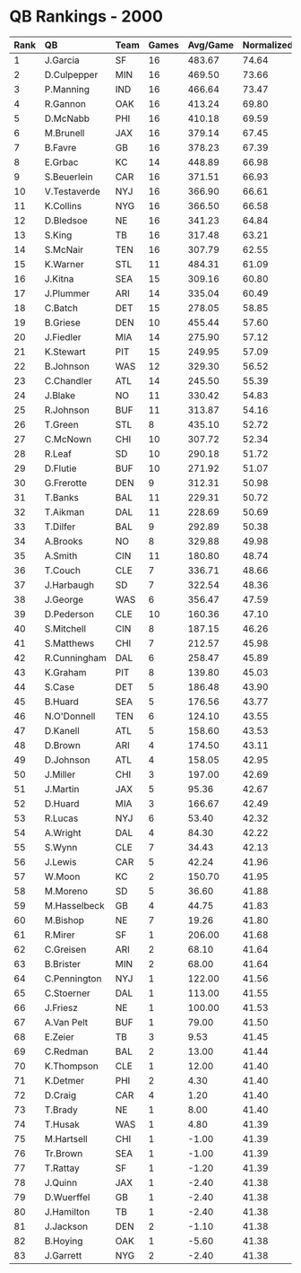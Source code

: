 # QB Rankings - 2000

| Rank | QB           | Team | Games | Avg/Game | Normalized |
| :----| :------------| :----| :-----| :--------| :----------|
| 1    | J.Garcia     | SF   | 16    | 483.67   | 74.64      |
| 2    | D.Culpepper  | MIN  | 16    | 469.50   | 73.66      |
| 3    | P.Manning    | IND  | 16    | 466.64   | 73.47      |
| 4    | R.Gannon     | OAK  | 16    | 413.24   | 69.80      |
| 5    | D.McNabb     | PHI  | 16    | 410.18   | 69.59      |
| 6    | M.Brunell    | JAX  | 16    | 379.14   | 67.45      |
| 7    | B.Favre      | GB   | 16    | 378.23   | 67.39      |
| 8    | E.Grbac      | KC   | 14    | 448.89   | 66.98      |
| 9    | S.Beuerlein  | CAR  | 16    | 371.51   | 66.93      |
| 10   | V.Testaverde | NYJ  | 16    | 366.90   | 66.61      |
| 11   | K.Collins    | NYG  | 16    | 366.50   | 66.58      |
| 12   | D.Bledsoe    | NE   | 16    | 341.23   | 64.84      |
| 13   | S.King       | TB   | 16    | 317.48   | 63.21      |
| 14   | S.McNair     | TEN  | 16    | 307.79   | 62.55      |
| 15   | K.Warner     | STL  | 11    | 484.31   | 61.09      |
| 16   | J.Kitna      | SEA  | 15    | 309.16   | 60.80      |
| 17   | J.Plummer    | ARI  | 14    | 335.04   | 60.49      |
| 18   | C.Batch      | DET  | 15    | 278.05   | 58.85      |
| 19   | B.Griese     | DEN  | 10    | 455.44   | 57.60      |
| 20   | J.Fiedler    | MIA  | 14    | 275.90   | 57.12      |
| 21   | K.Stewart    | PIT  | 15    | 249.95   | 57.09      |
| 22   | B.Johnson    | WAS  | 12    | 329.30   | 56.52      |
| 23   | C.Chandler   | ATL  | 14    | 245.50   | 55.39      |
| 24   | J.Blake      | NO   | 11    | 330.42   | 54.83      |
| 25   | R.Johnson    | BUF  | 11    | 313.87   | 54.16      |
| 26   | T.Green      | STL  | 8     | 435.10   | 52.72      |
| 27   | C.McNown     | CHI  | 10    | 307.72   | 52.34      |
| 28   | R.Leaf       | SD   | 10    | 290.18   | 51.72      |
| 29   | D.Flutie     | BUF  | 10    | 271.92   | 51.07      |
| 30   | G.Frerotte   | DEN  | 9     | 312.31   | 50.98      |
| 31   | T.Banks      | BAL  | 11    | 229.31   | 50.72      |
| 32   | T.Aikman     | DAL  | 11    | 228.69   | 50.69      |
| 33   | T.Dilfer     | BAL  | 9     | 292.89   | 50.38      |
| 34   | A.Brooks     | NO   | 8     | 329.88   | 49.98      |
| 35   | A.Smith      | CIN  | 11    | 180.80   | 48.74      |
| 36   | T.Couch      | CLE  | 7     | 336.71   | 48.66      |
| 37   | J.Harbaugh   | SD   | 7     | 322.54   | 48.36      |
| 38   | J.George     | WAS  | 6     | 356.47   | 47.59      |
| 39   | D.Pederson   | CLE  | 10    | 160.36   | 47.10      |
| 40   | S.Mitchell   | CIN  | 8     | 187.15   | 46.26      |
| 41   | S.Matthews   | CHI  | 7     | 212.57   | 45.98      |
| 42   | R.Cunningham | DAL  | 6     | 258.47   | 45.89      |
| 43   | K.Graham     | PIT  | 8     | 139.80   | 45.03      |
| 44   | S.Case       | DET  | 5     | 186.48   | 43.90      |
| 45   | B.Huard      | SEA  | 5     | 176.56   | 43.77      |
| 46   | N.O'Donnell  | TEN  | 6     | 124.10   | 43.55      |
| 47   | D.Kanell     | ATL  | 5     | 158.60   | 43.53      |
| 48   | D.Brown      | ARI  | 4     | 174.50   | 43.11      |
| 49   | D.Johnson    | ATL  | 4     | 158.05   | 42.95      |
| 50   | J.Miller     | CHI  | 3     | 197.00   | 42.69      |
| 51   | J.Martin     | JAX  | 5     | 95.36    | 42.67      |
| 52   | D.Huard      | MIA  | 3     | 166.67   | 42.49      |
| 53   | R.Lucas      | NYJ  | 6     | 53.40    | 42.32      |
| 54   | A.Wright     | DAL  | 4     | 84.30    | 42.22      |
| 55   | S.Wynn       | CLE  | 7     | 34.43    | 42.13      |
| 56   | J.Lewis      | CAR  | 5     | 42.24    | 41.96      |
| 57   | W.Moon       | KC   | 2     | 150.70   | 41.95      |
| 58   | M.Moreno     | SD   | 5     | 36.60    | 41.88      |
| 59   | M.Hasselbeck | GB   | 4     | 44.75    | 41.83      |
| 60   | M.Bishop     | NE   | 7     | 19.26    | 41.80      |
| 61   | R.Mirer      | SF   | 1     | 206.00   | 41.68      |
| 62   | C.Greisen    | ARI  | 2     | 68.10    | 41.64      |
| 63   | B.Brister    | MIN  | 2     | 68.00    | 41.64      |
| 64   | C.Pennington | NYJ  | 1     | 122.00   | 41.56      |
| 65   | C.Stoerner   | DAL  | 1     | 113.00   | 41.55      |
| 66   | J.Friesz     | NE   | 1     | 100.00   | 41.53      |
| 67   | A.Van Pelt   | BUF  | 1     | 79.00    | 41.50      |
| 68   | E.Zeier      | TB   | 3     | 9.53     | 41.45      |
| 69   | C.Redman     | BAL  | 2     | 13.00    | 41.44      |
| 70   | K.Thompson   | CLE  | 1     | 12.00    | 41.40      |
| 71   | K.Detmer     | PHI  | 2     | 4.30     | 41.40      |
| 72   | D.Craig      | CAR  | 4     | 1.20     | 41.40      |
| 73   | T.Brady      | NE   | 1     | 8.00     | 41.40      |
| 74   | T.Husak      | WAS  | 1     | 4.80     | 41.39      |
| 75   | M.Hartsell   | CHI  | 1     | -1.00    | 41.39      |
| 76   | Tr.Brown     | SEA  | 1     | -1.00    | 41.39      |
| 77   | T.Rattay     | SF   | 1     | -1.20    | 41.39      |
| 78   | J.Quinn      | JAX  | 1     | -2.40    | 41.38      |
| 79   | D.Wuerffel   | GB   | 1     | -2.40    | 41.38      |
| 80   | J.Hamilton   | TB   | 1     | -2.40    | 41.38      |
| 81   | J.Jackson    | DEN  | 2     | -1.10    | 41.38      |
| 82   | B.Hoying     | OAK  | 1     | -5.60    | 41.38      |
| 83   | J.Garrett    | NYG  | 2     | -2.40    | 41.38      |

